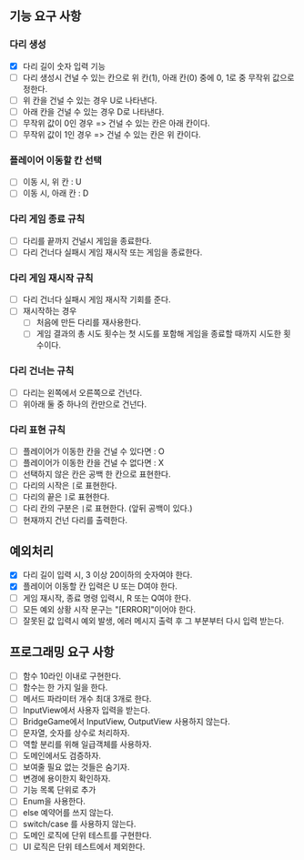 ## 기능 요구 사항

### 다리 생성

- [x] 다리 길이 숫자 입력 기능
- [ ] 다리 생성시 건널 수 있는 칸으로 위 칸(1), 아래 칸(0) 중에 0, 1로 중 무작위 값으로 정한다.
- [ ] 위 칸을 건널 수 있는 경우 U로 나타낸다.
- [ ] 아래 칸을 건널 수 있는 경우 D로 나타낸다.
- [ ] 무작위 값이 0인 경우 => 건널 수 있는 칸은 아래 칸이다.
- [ ] 무작위 값이 1인 경우 => 건널 수 있는 칸은 위 칸이다.

### 플레이어 이동할 칸 선택

- [ ] 이동 시, 위 칸 : U
- [ ] 이동 시, 아래 칸 : D

### 다리 게임 종료 규칙

- [ ] 다리를 끝까지 건널시 게임을 종료한다.
- [ ] 다리 건너다 실패시 게임 재시작 또는 게임을 종료한다.

### 다리 게임 재시작 규칙

- [ ] 다리 건너다 실패시 게임 재시작 기회를 준다.
- [ ] 재시작하는 경우
    - [ ] 처음에 만든 다리를 재사용한다.
    - [ ] 게임 결과의 총 시도 횟수는 첫 시도를 포함해 게임을 종료할 때까지 시도한 횟수이다.

### 다리 건너는 규칙

- [ ] 다리는 왼쪽에서 오른쪽으로 건넌다.
- [ ] 위아래 둘 중 하나의 칸만으로 건넌다.

### 다리 표현 규칙

- [ ] 플레이어가 이동한 칸을 건널 수 있다면 : O
- [ ] 플레이어가 이동한 칸을 건널 수 없다면 : X
- [ ] 선택하지 않은 칸은 공백 한 칸으로 표현한다.
- [ ] 다리의 시작은 `[`로 표현한다.
- [ ] 다리의 끝은 `]`로 표현한다.
- [ ] 다리 칸의 구분은  ` | `로 표현한다. (앞뒤 공백이 있다.)
- [ ] 현재까지 건넌 다리를 출력한다.

## 예외처리

- [x] 다리 길이 입력 시, 3 이상 20이하의 숫자여야 한다.
- [x] 플레이어 이동할 칸 입력은 U 또는 D여야 한다.
- [ ] 게임 재시작, 종료 명령 입력시, R 또는 Q여야 한다.
- [ ] 모든 예외 상황 시작 문구는 "[ERROR]"이어야 한다.
- [ ] 잘못된 값 입력시 예외 발생, 에러 메시지 출력 후 그 부분부터 다시 입력 받는다.

## 프로그래밍 요구 사항

- [ ] 함수 10라인 이내로 구현한다.
- [ ] 함수는 한 가지 일을 한다.
- [ ] 메서드 파라미터 개수 최대 3개로 한다.
- [ ] InputView에서 사용자 입력을 받는다.
- [ ] BridgeGame에서 InputView, OutputView 사용하지 않는다.
- [ ] 문자열, 숫자를 상수로 처리하자.
- [ ] 역할 분리를 위해 일급객체를 사용하자.
- [ ] 도메인에서도 검증하자.
- [ ] 보여줄 필요 없는 것들은 숨기자.
- [ ] 변경에 용이한지 확인하자.
- [ ] 기능 목록 단위로 추가
- [ ] Enum을 사용한다.
- [ ] else 예약어를 쓰지 않는다.
- [ ] switch/case 를 사용하지 않는다.
- [ ] 도메인 로직에 단위 테스트를 구현한다.
- [ ] UI 로직은 단위 테스트에서 제외한다.
